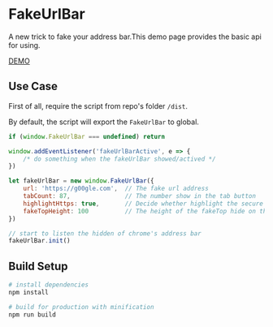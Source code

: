 # FakeUrlBar

A new trick to fake your address bar.This demo page provides the basic api for using.

[DEMO](https://pionxzh.github.io/FakeUrlBar/)

## Use Case

First of all, require the script from repo's folder `/dist`.

By default, the script will export the `FakeUrlBar` to global.
```javascript
if (window.FakeUrlBar === undefined) return

window.addEventListener('fakeUrlBarActive', e => {
    /* do something when the fakeUrlBar showed/actived */
})

let fakeUrlBar = new window.FakeUrlBar({
    url: 'https://g00gle.com',  // The fake url address
    tabCount: 87,               // The number show in the tab button
    highlightHttps: true,       // Decide whether highlight the secure lock
    fakeTopHeight: 100          // The height of the fakeTop hide on the top of the page
})

// start to listen the hidden of chrome's address bar
fakeUrlBar.init()
```

## Build Setup

``` bash
# install dependencies
npm install

# build for production with minification
npm run build

```
